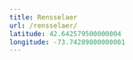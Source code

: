 ```yaml
---
title: Rensselaer
url: /rensselaer/
latitude: 42.642579500000004
longitude: -73.74289800000001
---
```

